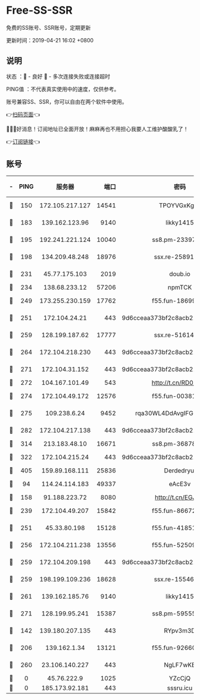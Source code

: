 # Free-SS-SSR

免费的SS账号、SSR账号，定期更新

更新时间：2019-04-21 16:02 +0800

## 说明

状态     ：🙂 - 良好 🙁 - 多次连接失败或连接超时

PING值   ：不代表真实使用中的速度，仅供参考。

账号兼容SS、SSR，你可以自由在两个软件中使用。

👉[扫码页面](https://liesauer.github.io/Free-SS-SSR/)👈

🎉🎉🎉好消息！订阅地址已全面开放！麻麻再也不用担心我要人工维护酸酸乳了！

👉[订阅链接](https://www.liesauer.net/yogurt/subscribe?ACCESS_TOKEN=DAYxR3mMaZAsaqUb)👈

## 账号

|-|PING|服务器|端口|密码|加密方式|区域|
|:----:|:----:|:-----:|-----:|:----:|:----:|:----:|
|🙂|150|172.105.217.127|14541|TPOYVGxKglpi|aes-256-cfb|JP|
|🙂|183|139.162.123.96|9140|likky1415|aes-256-cfb|JP|
|🙂|195|192.241.221.124|10040|ss8.pm-23397099|aes-256-cfb|US|
|🙂|198|134.209.48.248|18976|ssx.re-25891402|aes-256-cfb|US|
|🙂|231|45.77.175.103|2019|doub.io|aes-128-ctr|SG|
|🙂|234|138.68.233.12|57206|npmTCK|rc4-md5|US|
|🙂|249|173.255.230.159|17762|f55.fun-18699425|aes-256-cfb|US|
|🙂|251|172.104.24.21|443|9d6cceaa373bf2c8acb22e60b6a58be6|aes-256-cfb|US|
|🙂|259|128.199.187.62|17777|ssx.re-51614706|aes-256-cfb|SG|
|🙂|264|172.104.218.230|443|9d6cceaa373bf2c8acb22e60b6a58be6|aes-256-cfb|US|
|🙂|271|172.104.31.152|443|9d6cceaa373bf2c8acb22e60b6a58be6|aes-256-cfb|US|
|🙂|272|104.167.101.49|543|http://t.cn/RD0D7sx|rc4-md5|CA|
|🙂|274|172.104.49.172|12576|f55.fun-00381492|aes-256-cfb|SG|
|🙂|275|109.238.6.24|9452|rqa30WL4DdAvgIFG6Fs3znzTa|aes-256-cfb|FR|
|🙂|282|172.104.217.138|443|9d6cceaa373bf2c8acb22e60b6a58be6|aes-256-cfb|US|
|🙂|314|213.183.48.10|16671|ss8.pm-36878004|rc4-md5|RU|
|🙂|322|172.104.215.24|443|9d6cceaa373bf2c8acb22e60b6a58be6|aes-256-cfb|US|
|🙂|405|159.89.168.111|25836|Derdedryuj|chacha20|IN|
|🙂|94|114.24.114.183|49337|eAcE3v|chacha20-ietf|TW|
|🙂|158|91.188.223.72|8080|http://t.cn/EGJIyrl|rc4-md5|RU|
|🙂|239|172.104.49.207|15842|f55.fun-86672367|aes-256-cfb|SG|
|🙂|251|45.33.80.198|15128|f55.fun-41851315|aes-256-cfb|US|
|🙂|256|172.104.211.238|13556|f55.fun-52509074|aes-256-cfb|US|
|🙂|259|172.104.209.198|443|9d6cceaa373bf2c8acb22e60b6a58be6|aes-256-cfb|US|
|🙂|259|198.199.109.236|18628|ssx.re-15546219|aes-256-cfb|US|
|🙂|261|139.162.185.76|9140|likky1415|aes-256-cfb|DE|
|🙂|271|128.199.95.241|15387|ss8.pm-59555042|aes-256-cfb|SG|
|🙁|142|139.180.207.135|443|RYpv3m3D|aes-256-cfb|JP|
|🙁|206|139.162.1.34|13121|f55.fun-92660214|aes-256-cfb|SG|
|🙁|260|23.106.140.227|443|NgLF7wKB|aes-256-cfb|US|
|🙁|0|45.76.222.9|1025|YZcCjQ|rc4-md5|JP|
|🙁|0|185.173.92.181|443|sssru.icu|rc4-md5|RU|
